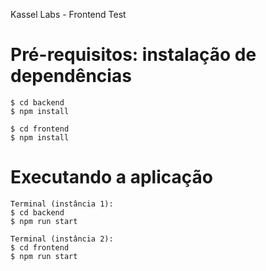 Kassel Labs - Frontend Test

# Pré-requisitos: instalação de dependências
```
$ cd backend
$ npm install

$ cd frontend
$ npm install
```

# Executando a aplicação
```
Terminal (instância 1):
$ cd backend
$ npm run start

Terminal (instância 2):
$ cd frontend
$ npm run start
```
